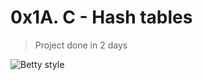 # 0x1A. C - Hash tables
>
> Project done in 2 days

![Betty style](https://img.shields.io/badge/betty-style%20guide-purple?style=round-square)

